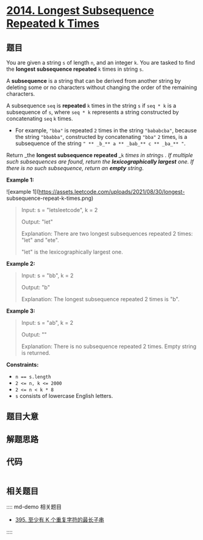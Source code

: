 # [2014. Longest Subsequence Repeated k Times](https://leetcode.com/problems/longest-subsequence-repeated-k-times)

## 题目

You are given a string `s` of length `n`, and an integer `k`. You are tasked
to find the **longest subsequence repeated** `k` times in string `s`.

A **subsequence** is a string that can be derived from another string by
deleting some or no characters without changing the order of the remaining
characters.

A subsequence `seq` is **repeated** `k` times in the string `s` if `seq * k`
is a subsequence of `s`, where `seq * k` represents a string constructed by
concatenating `seq` `k` times.

  * For example, `"bba"` is repeated `2` times in the string `"bababcba"`, because the string `"bbabba"`, constructed by concatenating `"bba"` `2` times, is a subsequence of the string `" ** _b_** a ** _bab_** c ** _ba_** "`.

Return _the **longest subsequence repeated** _`k` _times in string_`s` _. If
multiple such subsequences are found, return the **lexicographically largest**
one. If there is no such subsequence, return an **empty** string_.



**Example 1:**

![example 1](https://assets.leetcode.com/uploads/2021/08/30/longest-
subsequence-repeat-k-times.png)

> Input: s = "letsleetcode", k = 2
> 
> Output: "let"
> 
> Explanation: There are two longest subsequences repeated 2 times: "let" and "ete".
> 
> "let" is the lexicographically largest one.

**Example 2:**

> Input: s = "bb", k = 2
> 
> Output: "b"
> 
> Explanation: The longest subsequence repeated 2 times is "b".

**Example 3:**

> Input: s = "ab", k = 2
> 
> Output: ""
> 
> Explanation: There is no subsequence repeated 2 times. Empty string is returned.

**Constraints:**

  * `n == s.length`
  * `2 <= n, k <= 2000`
  * `2 <= n < k * 8`
  * `s` consists of lowercase English letters.


## 题目大意

## 解题思路

## 代码

```javascript

```

## 相关题目

:::: md-demo 相关题目
- [395. 至少有 K 个重复字符的最长子串](https://leetcode.com/problems/longest-substring-with-at-least-k-repeating-characters)

::::
